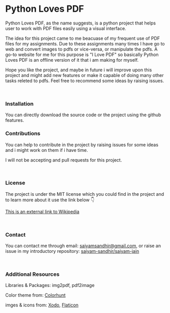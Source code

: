 <h1>Python Loves PDF</h1>

<p>Python Loves PDF, as the name suggests, is a python project that helps user to work with PDF files easily using a visual interface.</p>

<p>The idea for this project came to me beacuase of my frequent use of PDF files for my assignments. Due to these assignments many times I have go to web and convert images to pdfs or vice-versa, or manipulate the pdfs. A go-to website for me for this purpose is "I Love PDF" so basically Python Loves PDF is an offline version of it that i am making for myself.</p>

<p>Hope you like the project, and maybe in future i will improve upon this project and might add new features or make it capable of doing many other tasks releted to pdfs. Feel free to recommend some ideas by raising issues.</p>

</br>

<h3>Installation</h3>

<p>You can directly download the source code or the project using the github features.</p>

<h3>Contributions</h3>

<p>You can help to contribute in the project by raising issues for some ideas and i might work on them if i have time.</p>

<p>I will not be accepting and pull requests for this project.</p>

</br>

<h3>License</h3>

<p>The project is under the MIT license which you could find in the project and to learn more about it use the link below 👇</p>

[This is an external link to Wikipedia](https://en.wikipedia.org/wiki/MIT_License)

</br>

<h3>Contact</h3>

<p>You can contact me through email: <a href="mailto: saiyamsandhir@gmail.com">saiyamsandhir@gmail.com</a>, or raise an issue in my introductory repository: <a href = "https://github.com/saiyam-sandhir/saiyam-jain">saiyam-sandhir/saiyam-jain</a></p>

</br>

<h3>Additional Resources</h3>

<p>Libraries & Packages: img2pdf, pdf2image</p>

<p>Color theme from: <a href = "https://colorhunt.co/">Colorhunt</a>

<p>imges & icons from: <a href = "https://xodo.com/">Xodo</a>, <a href = "https://www.flaticon.com">Flaticon</a>

</br>​